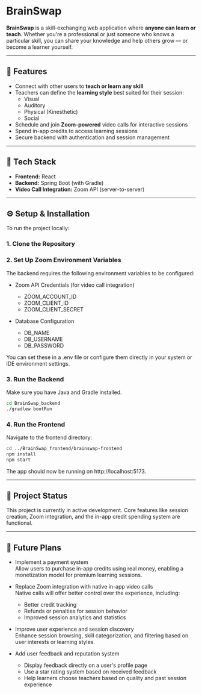 # BrainSwap

**BrainSwap** is a skill-exchanging web application where **anyone can learn or teach**. Whether you're a professional or just someone who knows a particular skill, you can share your knowledge and help others grow — or become a learner yourself.

---

## 🌟 Features

- Connect with other users to **teach or learn any skill**
- Teachers can define the **learning style** best suited for their session:
  - Visual
  - Auditory
  - Physical (Kinesthetic)
  - Social
- Schedule and join **Zoom-powered** video calls for interactive sessions
- Spend in-app credits to access learning sessions
- Secure backend with authentication and session management

---

## 🧰 Tech Stack

- **Frontend:** React  
- **Backend:** Spring Boot (with Gradle)  
- **Video Call Integration:** Zoom API (server-to-server)

---

## ⚙️ Setup & Installation

To run the project locally:

### 1. Clone the Repository

### 2. Set Up Zoom Environment Variables
The backend requires the following environment variables to be configured:

- Zoom API Credentials (for video call integration)  
  - ZOOM_ACCOUNT_ID  
  - ZOOM_CLIENT_ID  
  - ZOOM_CLIENT_SECRET

- Database Configuration  
  - DB_NAME  
  - DB_USERNAME  
  - DB_PASSWORD  

You can set these in a .env file or configure them directly in your system or IDE environment settings.

### 3. Run the Backend
Make sure you have Java and Gradle installed.  
```bash
cd BrainSwap_backend  
./gradlew bootRun  
```

### 4. Run the Frontend
Navigate to the frontend directory:  
```bash
cd ../BrainSwap_frontend/brainswap-frontend  
npm install  
npm start
```
The app should now be running on http://localhost:5173.

---

## 🚧 Project Status
This project is currently in active development. Core features like session creation, Zoom integration, and the in-app credit spending system are functional.

---

## 🧩 Future Plans
- Implement a payment system  
  Allow users to purchase in-app credits using real money, enabling a monetization model for premium learning sessions.

- Replace Zoom integration with native in-app video calls  
  Native calls will offer better control over the experience, including:  
  - Better credit tracking  
  - Refunds or penalties for session behavior  
  - Improved session analytics and statistics  
- Improve user experience and session discovery  
  Enhance session browsing, skill categorization, and filtering based on user interests or learning styles.  
- Add user feedback and reputation system  
  - Display feedback directly on a user's profile page  
  - Use a star rating system based on received feedback  
  - Help learners choose teachers based on quality and past session experience
